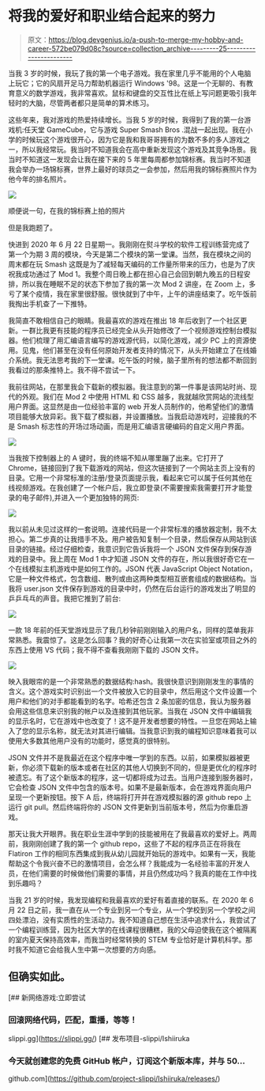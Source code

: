 # 将我的爱好和职业结合起来的努力

> 原文：<https://blog.devgenius.io/a-push-to-merge-my-hobby-and-career-572be079d08c?source=collection_archive---------25----------------------->

当我 3 岁的时候，我玩了我的第一个电子游戏。我在家里几乎不能用的个人电脑上玩它；它的风扇开足马力帮助机器运行 Windows '98。这是一个无聊的、有教育意义的数学游戏，我非常喜欢。鼠标和键盘的交互性比在纸上写问题更吸引我年轻时的大脑，尽管两者都只是简单的算术练习。

这些年来，我对游戏的热爱持续增长。当我 5 岁的时候，我得到了我的第一台游戏机:任天堂 GameCube，它与游戏 Super Smash Bros .混战一起出现。我在小学的时候玩这个游戏很开心，因为它是我和我哥哥拥有的为数不多的多人游戏之一，所以我经常玩。我当时不知道我会在高中重新发现这个游戏及其竞争场景。我当时不知道这一发现会让我在接下来的 5 年里每周都参加锦标赛。我当时不知道我会举办一场锦标赛，世界上最好的球员之一会参加，然后用我的锦标赛照片作为他今年的排名照片。

![](img/29ae4ae5a0979ab72935c6cf63a7c2e0.png)

顺便说一句，在我的锦标赛上拍的照片

但是我跑题了。

快进到 2020 年 6 月 22 日星期一。我刚刚在熨斗学校的软件工程训练营完成了第一个为期 3 周的模块，今天是第二个模块的第一堂课。当然，我在模块之间的周末都在玩 Smash 这既是为了减轻每天编码的工作量所带来的压力，也是为了庆祝我成功通过了 Mod 1。我整个周日晚上都在担心自己会回到朝九晚五的日程安排，所以我在睡眠不足的状态下参加了我的第一次 Mod 2 讲座，在 Zoom 上，多亏了某个疫情，我在家里很舒服。很快就到了中午，上午的讲座结束了。吃午饭前我掏出手机查了一下推特。

我简直不敢相信自己的眼睛。我最喜欢的游戏在推出 18 年后收到了一个社区更新。一群比我更有技能的程序员已经完全从头开始修改了一个视频游戏控制台模拟器。他们梳理了用汇编语言编写的游戏源代码，以简化游戏，减少 PC 上的资源使用。见鬼，他们甚至在没有任何原始开发者支持的情况下，从头开始建立了在线婚介系统。我无法思考我的下一堂课。吃午饭的时候，脑子里所有的想法都不断回到我看过的那条推特上。我不得不尝试一下。

我前往网站，在那里我会下载新的模拟器。我注意到的第一件事是该网站时尚、现代的外观。我们在 Mod 2 中使用 HTML 和 CSS 越多，我就越欣赏网站的流线型用户界面。这显然是由一位经验丰富的 web 开发人员制作的，他希望他们的激情项目能够大放异彩。我下载了模拟器，并设置播放。当我启动游戏时，迎接我的不是 Smash 标志性的开场过场动画，而是用汇编语言硬编码的自定义用户界面。

![](img/e819e61e74a022f803fa1ccd8779df5b.png)

当我按下控制器上的 A 键时，我的终端不知从哪里蹦了出来。它打开了 Chrome，链接回到了我下载游戏的网站，但这次链接到了一个网站主页上没有的目录。它用一个非常标准的注册/登录页面提示我，看起来它可以属于任何其他在线视频游戏。在我创建了一个帐户后，我立即登录(不需要搜索我需要打开才能登录的电子邮件),并进入一个更加独特的网页:

![](img/5c79c81ae7a81ee8d42c7c17f1a4de6e.png)

我以前从未见过这样的一套说明。连接代码是一个非常标准的播放器定制，我不太担心。第二步真的让我措手不及。用户被告知复制一个目录，然后保存从网站到该目录的链接。经过仔细检查，我意识到它告诉我将一个 JSON 文件保存到保存游戏的目录中。我上周在 Mod 1 中才知道 JSON 文件的存在，所以我很好奇它在一个在线模拟主机游戏中是如何工作的。JSON 代表 JavaScript Object Notation，它是一种文件格式，包含数组、散列或由这两种类型相互嵌套组成的数据结构。当我将 user.json 文件保存到游戏的目录中时，仍然在后台运行的游戏发出了明显的乒乒乓乓的声音。我把它推到了前台:

![](img/a7c325e57a08c72ab2d215d9acabc793.png)

一款 18 年前的任天堂游戏显示了我几秒钟前刚刚输入的用户名，同样的菜单我非常熟悉。我震惊了。这是怎么回事？我的好奇心让我第一次在实验室或项目之外的东西上使用 VS 代码；我不得不查看我刚刚下载的 JSON 文件。

![](img/0433e98acc906bf0f73bf7d86411c519.png)

映入我眼帘的是一个非常熟悉的数据结构:hash。我很快意识到刚刚发生的事情的含义。这个游戏实时识别出一个文件被放入它的目录中，然后用这个文件设置一个用户和他们的对手都能看到的名字。哈希还包含 2 条加密的信息，我认为服务器会用这些信息来识别我的帐户以及连接到其他玩家。当我在 JSON 文件中编辑我的显示名时，它在游戏中也改变了！这不是开发者想要的特性。一旦您在网站上输入了您的显示名称，就无法对其进行编辑。当我意识到我的编程知识意味着我可以使用大多数其他用户没有的功能时，感觉真的很特别。

JSON 文件并不是我最近在这个程序中唯一学到的东西。以前，如果模拟器被更新，你必须下载新的版本或者在社区的其他人切换到不同的，但是更优化的程序时被遗忘。有了这个新版本的程序，这一切都将成为过去。当用户连接到服务器时，它会检查 JSON 文件中包含的版本号。如果不是最新版本，会在游戏界面向用户呈现一个更新按钮。按下 A 后，终端将打开并在游戏模拟器的源 github repo 上运行 git pull。然后终端将你的 JSON 文件更新到当前版本号，然后为你重启游戏。

那天让我大开眼界。我在职业生涯中学到的技能被用在了我最喜欢的爱好上。两周前，我刚刚创建了我的第一个 github repo，这些了不起的程序员正在将我在 Flatiron 工作的相同东西集成到我从幼儿园就开始玩的游戏中。如果有一天，我能帮助这个令我兴奋不已的激情项目，会怎么样？我能成为一名经验丰富的开发人员，在他们需要的时候做他们需要的事情，并且仍然成功吗？我真的能在工作中找到乐趣吗？

当我 21 岁的时候，我发现编程和我最喜欢的爱好有着直接的联系。在 2020 年 6 月 22 日之前，我一直在从一个专业到另一个专业，从一个学校到另一个学校之间四处漂泊，没有实质性的生活动力。我不知道自己想在生活中追求什么，我尝试了一个编程训练营，因为社区大学的在线课程很糟糕，我的父母迫使我在这个被隔离的室内夏天保持高效率，而我当时经常转换的 STEM 专业恰好是计算机科学。那时我不知道它会给我人生中第一次想要的方向感。

## 但确实如此。

[](https://slippi.gg/) [## 新网络游戏:立即尝试

### 回滚网络代码，匹配，重播，等等！

slippi.gg](https://slippi.gg/) [](https://github.com/project-slippi/Ishiiruka/releases/) [## 发布项目-slippi/Ishiiruka

### 今天就创建您的免费 GitHub 帐户，订阅这个新版本库，并与 50…

github.com](https://github.com/project-slippi/Ishiiruka/releases/)